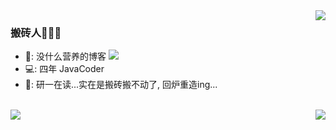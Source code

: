 <img align="right" src="https://github-readme-stats.vercel.app/api?username=wttch96&count_private=true&show_icons=true&hide=contribs&include_all_commits=true&theme=vue" />

### 搬砖人🧱🧱🧱

- 📙: 没什么营养的博客 <a href="http://blog.wttch.com"><img src="https://img.shields.io/badge/🌱%20-我的博客-brightness.svg" /></a>
- 💻: 四年 JavaCoder
- 🏫: 研一在读...实在是搬砖搬不动了, 回炉重造ing...


<br/>

<img align="left" src="https://github-readme-stats.vercel.app/api/top-langs/?username=wttch96&layout=compact" />

<img align="right" src="https://github-readme-stats.vercel.app/api/wakatime?username=wttch96"/>


